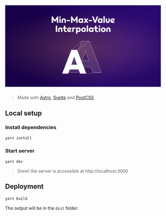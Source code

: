 # <img alt="Min-Max-Value Interpolation" src="public/img/social-share.png" />

> Made with [Astro](https://astro.build), [Svelte](https://svelte.dev) and [PostCSS](https://postcss.org).

## Local setup

### Install dependencies

```sh
yarn install
```

### Start server

```sh
yarn dev
```

> Done! the server is accessible at http://localhost:3000

## Deployment

```sh
yarn build
```

The output will be in the `dist` folder.
